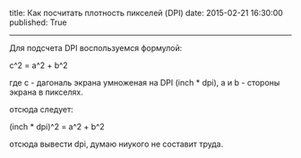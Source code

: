 title: Как посчитать плотность пикселей (DPI)
date: 2015-02-21 16:30:00
published: True

***

Для подсчета DPI воспользуемся формулой:

c^2 = a^2 + b^2

где c - дагональ экрана умноженая на DPI (inch * dpi), a и b - стороны экрана в пикселях.

отсюда следует:

(inch * dpi)^2 = a^2 + b^2

отсюда вывести dpi, думаю ниукого не составит труда.
